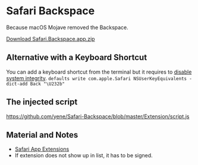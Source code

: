 # Safari Backspace

Because macOS Mojave removed the Backspace.

[Download Safari.Backspace.app.zip](https://github.com/yene/Safari-Backspace/releases/download/v1.1/Safari.Backspace.app.zip)

## Alternative with a Keyboard Shortcut
You can add a keyboard shortcut from the terminal but it requires to [disable system integrity](https://www.imore.com/how-turn-system-integrity-protection-macos).
`defaults write com.apple.Safari NSUserKeyEquivalents -dict-add Back "\U232b"` 

## The injected script
https://github.com/yene/Safari-Backspace/blob/master/Extension/script.js

## Material and Notes
*  [Safari App Extensions](https://developer.apple.com/documentation/safariservices/safari_app_extensions)
* If extension does not show up in list, it has to be signed.
